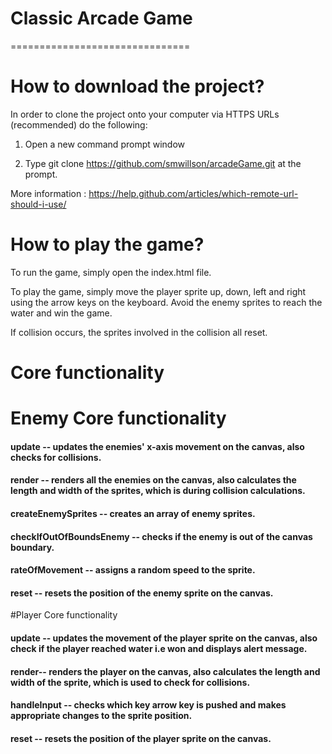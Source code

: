 # Classic Arcade Game
===============================

# How to download the project?
In order to clone the project onto your computer via HTTPS URLs (recommended) do the following:

1. Open a new command prompt window

2. Type git clone https://github.com/smwillson/arcadeGame.git at the prompt.

More information : https://help.github.com/articles/which-remote-url-should-i-use/

# How to play the game?
To run the game, simply open the index.html file.

 To play the game, simply move the player sprite up, down, left and right using the arrow keys on the keyboard.
 Avoid the enemy sprites to reach the water and win the game.

 If collision occurs, the sprites involved in the collision all reset.

 # Core functionality

 # Enemy Core functionality


#### update -- updates the enemies' x-axis movement on the canvas, also checks for collisions.


 #### render -- renders all the enemies on the canvas, also calculates the length and width of the sprites, which is during collision calculations.


 #### createEnemySprites -- creates an array of enemy sprites.



 #### checkIfOutOfBoundsEnemy -- checks if the enemy is out of the canvas boundary.



 #### rateOfMovement -- assigns a random speed to the sprite.


 #### reset -- resets the position of the enemy sprite on the canvas.


 #Player Core functionality

 #### update -- updates the movement of the player sprite on the canvas, also check if the player reached water i.e won and displays alert message.

 #### render-- renders the player on the canvas, also calculates the length and width of the sprite, which is used to check for collisions.

 #### handleInput -- checks which key arrow key is pushed and makes appropriate changes to the sprite position.

 #### reset -- resets the position of the player sprite on the canvas.
